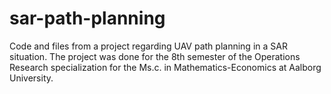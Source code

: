 # sar-path-planning
Code and files from a project regarding UAV path planning in a SAR situation. The project was done for the 8th semester of the Operations Research specialization for the Ms.c. in Mathematics-Economics at Aalborg University.
